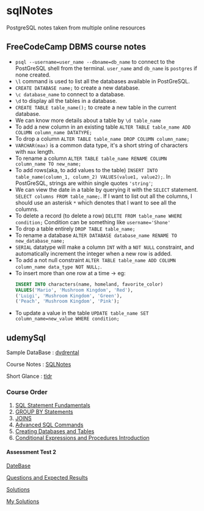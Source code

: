 # sqlNotes
PostgreSQL notes taken from multiple online resources

## FreeCodeCamp DBMS course notes 

- `psql --username=user_name --dbname=db_name` to connect to the PostGreSQL shell from the terminal. `user_name` and `db_name` is `postgres` if none created.
- `\l` command is used to list all the databases available in PostGreSQL.
- `CREATE DATABASE name;` to create a new database.
- `\c database_name` to connect to a database.
- `\d` to display all the tables in a database.
- `CREATE TABLE table_name();` to create a new table in the current database.
- We can know more details about a table by `\d table_name`
- To add a new column in an existing table `ALTER TABLE table_name ADD COLUMN column_name DATATYPE;`
- To drop a column `ALTER TABLE table_name DROP COLUMN column_name;`
- `VARCHAR(max)` is a common data type, it's a short string of characters with `max` length.
- To rename a column `ALTER TABLE table_name RENAME COLUMN column_name TO new_name;`
- To add rows(aka, to add values to the table) `INSERT INTO table_name(column_1, column_2) VALUES(value1, value2);`. In PostGreSQL, strings are within single quotes `'string'`;
- We can view the date in a table by querying it with the `SELECT` statement. `SELECT columns FROM table_name;`. If I want to list out all the columns, I should use an asterisk `*` which denotes that I want to see all the columns.
- To delete a record (to delete a row) `DELETE FROM table_name WHERE condition;`
  Condition can be something like `username='Shone'`  
- To drop a table entirely `DROP TABLE table_name;`
- To rename a database `ALTER DATABASE database_name RENAME TO new_database_name;`
- `SERIAL` datatype will make a column `INT` with a `NOT NULL` constraint, and automatically increment the integer when a new row is added.
- To add a not null constraint `ALTER TABLE table_name ADD COLUMN column_name data_type NOT NULL;`.
- To insert more than one row at a time -> eg:
  ```sql
  INSERT INTO characters(name, homeland, favorite_color)
  VALUES('Mario', 'Mushroom Kingdom', 'Red'),
  ('Luigi', 'Mushroom Kingdom', 'Green'),
  ('Peach', 'Mushroom Kingdom', 'Pink');
  ```
- To update a value in the table `UPDATE table_name SET column_name=new_value WHERE condition;`



## udemySql
Sample DataBase : [dvdrental](./udemySql/dvdrental.tar)

Course Notes : [SQLNotes](./udemySql/SQLNotes.pdf)

Short Glance : [tldr](./udemySql/Screen%2BShot%2B2016-04-17%2Bat%2B12.22.49%2BPM.png)

### Course Order 

1. [SQL Statement Fundamentals](./udemySql/SQL%20Statement%20Fundamentals/fundamentals.sql)
2. [GROUP BY Statements](./udemySql/GROUP%20BY%20Statements/groupByStatements.sql)
3. [JOINS](./udemySql/JOINS/joins.sql)
4. [Advanced SQL Commands](./udemySql/Advanced%20SQL%20Commands/advancedSqlCommands.sql)
5. [Creating Databases and Tables](./udemySql/Creating%20Databases%20and%20Tables/databasesAndTables.sql)
6. [Conditional Expressions and Procedures Introduction](./udemySql/Condition%20Expressions%20and%20Procedures%20Introduction/conditionexpressions.sql)


#### Assessment Test 2

[DateBase](./udemySql/Assessment%20Test%202/exercises.tar)

[Questions and Expected Results](https://docs.google.com/document/d/1wiuYbTQslmfolQWgeVPB356csjK6yqOUBhgC7fM44o8/edit)
    
[Solutions](https://docs.google.com/document/d/1swGZ0RG3KKqWqzmsI_qrMgjJ3lt39mtAJqRSMZy6Z-8/edit)

[My Solutions](./udemySql/Assessment%20Test%202/assessment2.sql)
